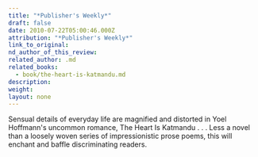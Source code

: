 ```yaml
---
title: "*Publisher's Weekly*"
draft: false
date: 2010-07-22T05:00:46.000Z
attribution: "*Publisher's Weekly*"
link_to_original:
nd_author_of_this_review:
related_author: .md
related_books:
  - book/the-heart-is-katmandu.md
description:
weight:
layout: none
---
```

Sensual details of everyday life are magnified and distorted in Yoel Hoffmann's uncommon romance, The Heart Is Katmandu . . . Less a novel than a loosely woven series of impressionistic prose poems, this will enchant and baffle discriminating readers.

